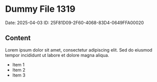 # Dummy File 1319

Date: 2025-04-03
ID: 25F81D09-2F60-4068-83D4-0649FFA00020

## Content

Lorem ipsum dolor sit amet, consectetur adipiscing elit.
Sed do eiusmod tempor incididunt ut labore et dolore magna aliqua.

* Item 1
* Item 2
* Item 3
